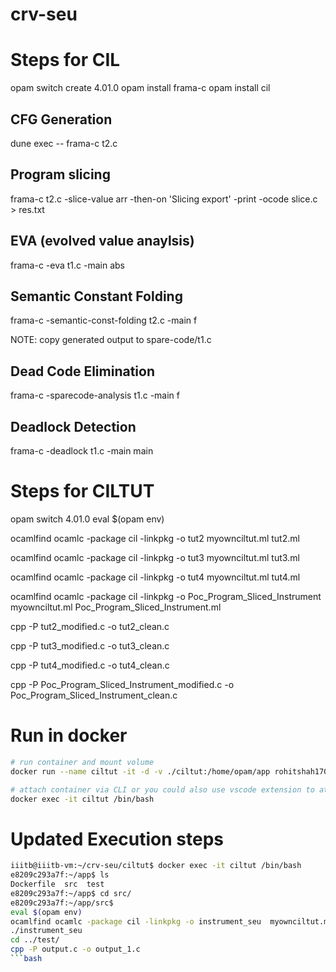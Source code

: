 # crv-seu

# Steps for CIL

opam switch create 4.01.0
opam install frama-c
opam install cil

## CFG Generation

dune exec -- frama-c t2.c

## Program slicing

frama-c t2.c -slice-value arr -then-on 'Slicing export' -print -ocode slice.c > res.txt

## EVA (evolved value anaylsis)

frama-c -eva t1.c -main abs

## Semantic Constant Folding

frama-c -semantic-const-folding t2.c -main f

NOTE: copy generated output to spare-code/t1.c

## Dead Code Elimination

frama-c -sparecode-analysis t1.c -main f

## Deadlock Detection

frama-c -deadlock t1.c -main main

# Steps for CILTUT

opam switch 4.01.0
eval $(opam env)

ocamlfind ocamlc -package cil -linkpkg -o tut2 myownciltut.ml tut2.ml

ocamlfind ocamlc -package cil -linkpkg -o tut3 myownciltut.ml tut3.ml

ocamlfind ocamlc -package cil -linkpkg -o tut4 myownciltut.ml tut4.ml

ocamlfind ocamlc -package cil -linkpkg -o Poc_Program_Sliced_Instrument myownciltut.ml Poc_Program_Sliced_Instrument.ml

<!-- another terminal -->

cpp -P tut2_modified.c -o tut2_clean.c

cpp -P tut3_modified.c -o tut3_clean.c

cpp -P tut4_modified.c -o tut4_clean.c

cpp -P Poc_Program_Sliced_Instrument_modified.c -o Poc_Program_Sliced_Instrument_clean.c

# Run in docker

```bash
# run container and mount volume
docker run --name ciltut -it -d -v ./ciltut:/home/opam/app rohitshah1706/ciltut:latest

# attach container via CLI or you could also use vscode extension to attach to container
docker exec -it ciltut /bin/bash
```

# Updated Execution steps
```bash
iiitb@iiitb-vm:~/crv-seu/ciltut$ docker exec -it ciltut /bin/bash
e8209c293a7f:~/app$ ls
Dockerfile  src  test
e8209c293a7f:~/app$ cd src/
e8209c293a7f:~/app/src$ 
eval $(opam env)
ocamlfind ocamlc -package cil -linkpkg -o instrument_seu  myownciltut.ml instrument_seu.ml
./instrument_seu
cd ../test/
cpp -P output.c -o output_1.c
```bash
